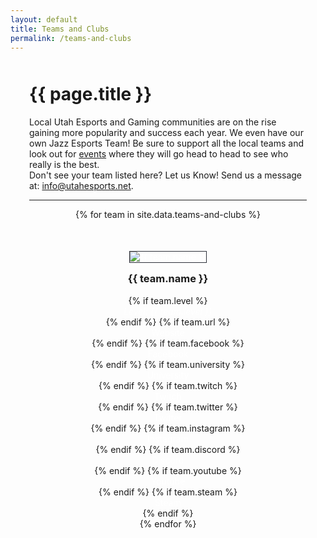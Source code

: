 ```yaml
---
layout: default
title: Teams and Clubs
permalink: /teams-and-clubs
---
```


<div style="max-width: 1200px;margin: 50px auto;padding: 0 30px;">
  <div class="heading" style="margin: 50px 0 0">
    <h1>
      {{ page.title }}
    </h1>
  </div>
  <p>Local Utah Esports and Gaming communities are on the rise gaining more popularity and success each year. We even have our own Jazz Esports Team! Be sure to support all the local teams and look out for <a href="/events">events</a> where they will go head to head to see who really is the best.<br/>Don't see your team listed here? Let us Know! Send us a message at: <a href="mailto:info@utahesports.net">info@utahesports.net</a>.</p>
  <hr/>
  <div class="row" style="text-align: center">
    {% for team in site.data.teams-and-clubs %}
      <div class="col-xs-6 col-sm-4" style="margin-top: 50px;">
        <a href="{{ team.url }}">
          <img src="/assets/images/teams/{{ team.image }}.png?" alt="{{ team.name }}"/>
        </a>
        <h3 style="margin-top: 15px;">{{ team.name }}</h3>
        {% if team.level %}
          <div><a href="{{ team.level }}" target="_blank"><i>Level: {{ team.level }}</i></a></div>
        {% endif %}
        {% if team.url %}
          <div><a href="{{ team.url }}" target="_blank">Website</a></div>
        {% endif %}
        {% if team.facebook %}
          <div><a href="{{ team.facebook }}" target="_blank">Facebook</a></div>
        {% endif %}
        {% if team.university %}
          <div><a href="{{ team.university }}" target="_blank">University</a></div>
        {% endif %}
        {% if team.twitch %}
          <div><a href="{{ team.twitch }}" target="_blank">Twitch</a></div>
        {% endif %}
        {% if team.twitter %}
          <div><a href="{{ team.twitter }}" target="_blank">Twitter</a></div>
        {% endif %}
        {% if team.instagram %}
          <div><a href="{{ team.instagram }}" target="_blank">Instagram</a></div>
        {% endif %}
        {% if team.discord %}
          <div><a href="{{ team.discord }}" target="_blank">Discord</a></div>
        {% endif %}
        {% if team.youtube %}
          <div><a href="{{ team.youtube }}" target="_blank">Youtube</a></div>
        {% endif %}
        {% if team.steam %}
          <div><a href="{{ team.steam }}" target="_blank">Steam</a></div>
        {% endif %}
      </div>
    {% endfor %}
  </div>
</div>

<style>
  .col-xs-6 a {
    color: #fff;
    font-size: 14px;
    text-decoration: none;
  }
  .col-xs-6 a:hover {
    color: #03A9F3;
  }
  .col-xs-6 img {
    border: 1px solid #2d313a;
  }
</style>